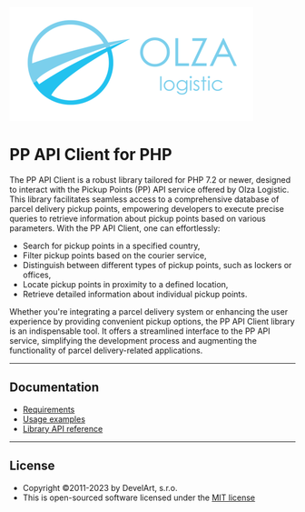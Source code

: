 ![Olza Logistic Logo](docs/olza-logo-small.png)

# PP API Client for PHP

The PP API Client is a robust library tailored for PHP 7.2 or newer, designed to interact with the
Pickup Points (PP) API service offered by Olza Logistic. This library facilitates seamless access to
a comprehensive database of parcel delivery pickup points, empowering developers to execute precise
queries to retrieve information about pickup points based on various parameters. With the PP API
Client, one can effortlessly:

* Search for pickup points in a specified country,
* Filter pickup points based on the courier service,
* Distinguish between different types of pickup points, such as lockers or offices,
* Locate pickup points in proximity to a defined location,
* Retrieve detailed information about individual pickup points.

Whether you're integrating a parcel delivery system or enhancing the user experience by providing
convenient pickup options, the PP API Client library is an indispensable tool. It offers
a streamlined interface to the PP API service, simplifying the development process and augmenting
the functionality of parcel delivery-related applications.

---

## Documentation

* [Requirements](docs/installation.md)
* [Usage examples](docs/examples/README.md)
* [Library API reference](docs/README.md)

---

## License

* Copyright &copy;2011-2023 by DevelArt, s.r.o.
* This is open-sourced software licensed under the [MIT license](http://opensource.org/licenses/MIT)
